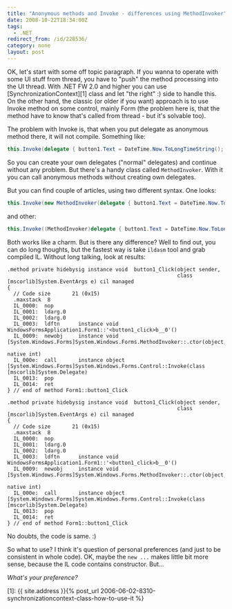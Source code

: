 ```yaml
---
title: "Anonymous methods and Invoke - differences using MethodInvoker"
date: 2008-10-22T18:34:00Z
tags:
  - .NET
redirect_from: /id/228536/
category: none
layout: post
---
```

OK, let's start with some off topic paragraph. If you wanna to operate with some UI stuff from thread, you have to "push" the method processing into the UI thread. With .NET FW 2.0 and higher you can use [SynchronizationContext][1] class and let "the right" :) side to handle this. On the other hand, the classic (or older if you want) approach is to use Invoke method on some control, mainly Form (the problem here is, that the method have to know that's called from thread - but it's solvable too). 

The problem with Invoke is, that when you put delegate as anonymous method there, it will not compile. Something like:

```csharp
this.Invoke(delegate { button1.Text = DateTime.Now.ToLongTimeString(); });
```

So you can create your own delegates ("normal" delegates) and continue without any problem. But there's a handy class called `MethodInvoker`. With it you can call anonymous methods without creating own delegates.

But you can find couple of articles, using two different syntax. One looks:

```csharp
this.Invoke(new MethodInvoker(delegate { button1.Text = DateTime.Now.ToLongTimeString(); }));
```

and other:

```csharp
this.Invoke((MethodInvoker)delegate { button1.Text = DateTime.Now.ToLongTimeString(); });
```

Both works like a charm. But is there any difference? Well to find out, you can do long thoughts, but the fastest way is take `ildasm` tool and grab compiled IL. Without long talking, look at results:

```text
.method private hidebysig instance void  button1_Click(object sender,
                                                       class [mscorlib]System.EventArgs e) cil managed
{
  // Code size       21 (0x15)
  .maxstack  8
  IL_0000:  nop
  IL_0001:  ldarg.0
  IL_0002:  ldarg.0
  IL_0003:  ldftn      instance void WindowsFormsApplication1.Form1::'<button1_click>b__0'()
  IL_0009:  newobj     instance void [System.Windows.Forms]System.Windows.Forms.MethodInvoker::.ctor(object,
                                                                                                     native int)
  IL_000e:  call       instance object [System.Windows.Forms]System.Windows.Forms.Control::Invoke(class [mscorlib]System.Delegate)
  IL_0013:  pop
  IL_0014:  ret
} // end of method Form1::button1_Click
```

```text
.method private hidebysig instance void  button1_Click(object sender,
                                                       class [mscorlib]System.EventArgs e) cil managed
{
  // Code size       21 (0x15)
  .maxstack  8
  IL_0000:  nop
  IL_0001:  ldarg.0
  IL_0002:  ldarg.0
  IL_0003:  ldftn      instance void WindowsFormsApplication1.Form1::'<button1_click>b__0'()
  IL_0009:  newobj     instance void [System.Windows.Forms]System.Windows.Forms.MethodInvoker::.ctor(object,
                                                                                                     native int)
  IL_000e:  call       instance object [System.Windows.Forms]System.Windows.Forms.Control::Invoke(class [mscorlib]System.Delegate)
  IL_0013:  pop
  IL_0014:  ret
} // end of method Form1::button1_Click
```

No doubts, the code is same. :)

So what to use? I think it's question of personal preferences (and just to be consistent in whole code). OK, maybe the `new ...` makes little bit more sense, because the IL code contains constructor. But...

_What's your preference?_

[1]: {{ site.address }}{% post_url 2006-06-02-8310-synchronizationcontext-class-how-to-use-it %}